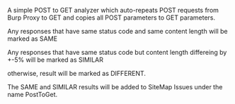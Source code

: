 A simple POST to GET analyzer which auto-repeats POST requests from Burp Proxy to GET and copies all POST parameters to GET parameters.

Any responses that have same status code and same content length will be marked as SAME 

Any responses that have same status code but content length differeing by +-5% will be marked as SIMILAR

otherwise, result will be marked as DIFFERENT.

The SAME and SIMILAR results will be added to SiteMap Issues under the name PostToGet.


